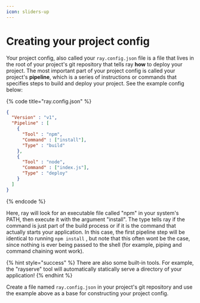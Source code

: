 ```yaml
---
icon: sliders-up
---
```


# Creating your project config

Your project config, also called your `ray.config.json` file is a file that lives in the root of your project's git repository that tells ray **how** to deploy your project. The most important part of your project config is called your project's **pipeline**, which is a series of instructions or commands that specifies steps to build and deploy your project. See the example config below:

{% code title="ray.config.json" %}
```json
{
  "Version" : "v1",
  "Pipeline" : [
    {
      "Tool" : "npm",
      "Command" : ["install"],
      "Type" : "build"
    }, 
    {
      "Tool" : "node",
      "Command" : ["index.js"],
      "Type" : "deploy"
    }
  ]
}
```
{% endcode %}

Here, ray will look for an executable file called "npm" in your system's PATH, then execute it with the argument "install". The type tells ray if the command is just part of the build process or if it is the command that actually starts your application. In this case, the first pipeline step will be identical to running `npm install` , but note that this often wont be the case, since nothing is ever being passed to the shell (for example, piping and command chaining wont work).

{% hint style="success" %}
There are also some built-in tools. For example, the "rayserve" tool will automatically statically serve a directory of your application!
{% endhint %}

Create a file named `ray.config.json` in your project's git repository and use the example above as a base for constructing your project config.&#x20;
